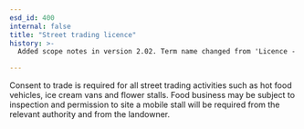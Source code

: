 ```yaml
---
esd_id: 400
internal: false
title: "Street trading licence"
history: >-
  Added scope notes in version 2.02. Term name changed from 'Licence - street trading' to 'Licences - street trading' in version 3.00. Name changed to 'Street trading licence' in version 4.00.

---
```


Consent to trade is required for all street trading activities such as hot food vehicles, ice cream vans and flower stalls. Food business may be subject to inspection and permission to site a mobile stall will be required from the relevant authority and from the landowner.

